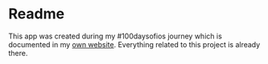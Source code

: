 # Readme
This app was created during my #100daysofios journey which is documented in my [own website](https://saugat.live/tags/100daysofios/). Everything related to this project is already there.

